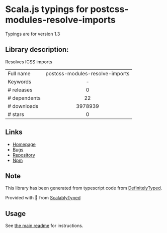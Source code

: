 
# Scala.js typings for postcss-modules-resolve-imports

Typings are for version 1.3

## Library description:
Resolves ICSS imports

|                    |                 |
| ------------------ | :-------------: |
| Full name          | postcss-modules-resolve-imports |
| Keywords           | - |
| # releases         | 0 |
| # dependents       | 22 |
| # downloads        | 3978939 |
| # stars            | 0 |

## Links
- [Homepage](https://github.com/css-modules/postcss-modules-resolve-imports#readme)
- [Bugs](https://github.com/css-modules/postcss-modules-resolve-imports/issues)
- [Repository](https://github.com/css-modules/postcss-modules-resolve-imports)
- [Npm](https://www.npmjs.com/package/postcss-modules-resolve-imports)
    


## Note
This library has been generated from typescript code from [DefinitelyTyped](https://definitelytyped.org).

Provided with :purple_heart: from [ScalablyTyped](https://github.com/oyvindberg/ScalablyTyped)

## Usage
See [the main readme](../../readme.md) for instructions.


